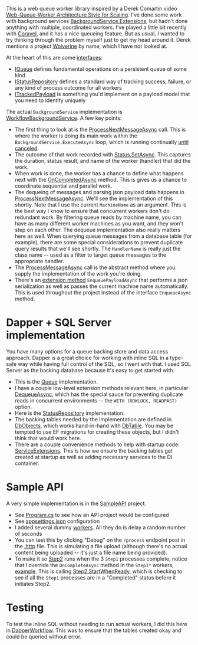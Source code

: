 This is a web queue worker library inspired by a Derek Comartin video [Web-Queue-Worker Architecture Style for Scaling](https://www.youtube.com/watch?v=niAA3bprjNU). I've done some work with background services [BackgroundService.Extensions](https://github.com/adamfoneil/BackgroundService.Extensions), but hadn't done anything with multiple, coordinated workers. I've played a little bit recently with [Coravel](https://github.com/jamesmh/coravel), and it has a nice queueing feature. But as usual, I wanted to try thinking through the problem myself just to get my head around it. Derek mentions a project [Wolverine](https://github.com/JasperFx/wolverine) by name, which I have not looked at.

At the heart of this are some [interfaces](https://github.com/adamfoneil/AsyncWorkflow/tree/master/AsyncWorkflow/Interfaces):
- [IQueue](https://github.com/adamfoneil/AsyncWorkflow/blob/master/AsyncWorkflow/Interfaces/IQueue.cs) defines fundamental operations on a persistent queue of some kind
- [IStatusRepository](https://github.com/adamfoneil/AsyncWorkflow/blob/master/AsyncWorkflow/Interfaces/IStatusRepository.cs) defines a standard way of tracking success, failure, or any kind of process outcome for all workers
- [ITrackedPayload](https://github.com/adamfoneil/AsyncWorkflow/blob/master/AsyncWorkflow/Interfaces/ITrackedPayload.cs) is something you'd implement on a payload model that you need to identify uniquely

The actual `BackgroundService` implementation is [WorkflowBackgroundService](https://github.com/adamfoneil/AsyncWorkflow/blob/master/AsyncWorkflow/WorkflowBackgroundService.cs). A few key points:
- The first thing to look at is the [ProcessNextMessageAsync](https://github.com/adamfoneil/AsyncWorkflow/blob/master/AsyncWorkflow/WorkflowBackgroundService.cs#L34) call. This is where the worker is doing its main work within the `BackgroundService.ExecuteAsync` loop, which is running continually [until canceled](https://github.com/adamfoneil/AsyncWorkflow/blob/master/AsyncWorkflow/WorkflowBackgroundService.cs#L29).
- The outcome of that work recorded with [Status.SetAsync](https://github.com/adamfoneil/AsyncWorkflow/blob/master/AsyncWorkflow/WorkflowBackgroundService.cs#L43). This captures the duration, status result, and name of the worker (handler) that did the work.
- When work is done, the worker has a chance to define what happens next with the [OnCompletedAsync](https://github.com/adamfoneil/AsyncWorkflow/blob/master/AsyncWorkflow/WorkflowBackgroundService.cs#L53) method. This is gives us a chance to coordinate sequential and parallel work.
- The dequeing of messages and parsing json payload data happens in [ProcessNextMessageAsync](https://github.com/adamfoneil/AsyncWorkflow/blob/master/AsyncWorkflow/WorkflowBackgroundService.cs#L68). We'll see the implementation of this shortly. Note that I use the current `MachineName` as an argument. This is the best way I know to ensure that concurrent workers don't do redundant work. By filtering queue reads by machine name, you can have as many different worker machines as you want, and they won't step on each other. The dequeue implementation also really matters here as well. When querying queue messages from a database table (for example), there are some special considerations to prevent duplicate query results that we'll see shortly. The `HandlerName` is really just the class name -- used as a filter to target queue messages to the appropriate handler.
- The [ProcessMessageAsync](https://github.com/adamfoneil/AsyncWorkflow/blob/master/AsyncWorkflow/WorkflowBackgroundService.cs#L80) call is the abstract method where you supply the implementation of the work you're doing.
- There's an [extension method](https://github.com/adamfoneil/AsyncWorkflow/blob/master/AsyncWorkflow/Extensions/QueueExtensions.cs) `EnqueuePayloadAsync` that performs a json serialization as well as passes the current machine name automatically. This is used throughout the project instead of the interface `EnqueueAsync` method.

# Dapper + SQL Server implementation
You have many options for a queue backing store and data access approach. Dapper is a great choice for working with inline SQL in a type-safe way while having full control of the SQL, so I went with that. I used SQL Server as the backing database because it's easy to get started with.
- This is the [Queue](https://github.com/adamfoneil/AsyncWorkflow/blob/master/AsyncWorkflow.DapperSqlServer/Queue.cs) implementation.
- I have a couple low-level extension methods relevant here, in particular [DequeueAsync](https://github.com/adamfoneil/AsyncWorkflow/blob/master/AsyncWorkflow.DapperSqlServer/Extensions/DbConnectionExtensions.cs#L11), which has the special sauce for preventing duplicate reads in concurrent environments -- the `WITH (ROWLOCK, READPAST)` option.
- Here is the [StatusRepository](https://github.com/adamfoneil/AsyncWorkflow/blob/master/AsyncWorkflow.DapperSqlServer/StatusRepository.cs) implementation.
- The backing tables needed by the implementation are defined in [DbObjects](https://github.com/adamfoneil/AsyncWorkflow/blob/master/AsyncWorkflow.DapperSqlServer/DbObjects.cs), which works hand-in-hand with [DbTable](https://github.com/adamfoneil/AsyncWorkflow/blob/master/AsyncWorkflow.DapperSqlServer/DbObjects.cs). You may be tempted to use EF migrations for creating these objects, but I didn't think that would work here.
- There are a couple convenience methods to help with startup code: [ServiceExtensions](https://github.com/adamfoneil/AsyncWorkflow/blob/master/AsyncWorkflow.DapperSqlServer/ServiceExtensions.cs). This is how we ensure the backing tables get created at startup as well as adding necessary services to the DI container.

# Sample API
A very simple implementation is in the [SampleAPI](https://github.com/adamfoneil/AsyncWorkflow/tree/master/SampleAPI) project.
- See [Program.cs](https://github.com/adamfoneil/AsyncWorkflow/tree/master/SampleAPI/Program.cs) to see how an API project would be configured
- See [appsettings.json](https://github.com/adamfoneil/AsyncWorkflow/blob/master/SampleAPI/appsettings.json#L13) configuration
- I added several dummy [workers](https://github.com/adamfoneil/AsyncWorkflow/tree/master/SampleAPI/Workers). All they do is delay a random number of seconds
- You can test this by clicking "Debug" on the `/process` endpoint post in the [.http](https://github.com/adamfoneil/AsyncWorkflow/blob/master/SampleAPI/SampleAPI.http) file. This is simulating a file upload (although there's no actual content being uploaded -- it's just a file name being provided).
- To make it so [Step2](https://github.com/adamfoneil/AsyncWorkflow/blob/master/SampleAPI/Workers/Step2.cs) runs when the 3 `Step1` processes complete, notice that I override the `OnCompleteAsync` method in the `Step1*` workers, [example](https://github.com/adamfoneil/AsyncWorkflow/blob/master/SampleAPI/Workers/Step1A.cs#L19). This is calling [Step2.StartWhenReady](https://github.com/adamfoneil/AsyncWorkflow/blob/master/SampleAPI/Workers/Step2.cs#L22), which is checking to see if all the `Step1` processes are in a "Completed" status before it initiates Step2.

# Testing
To test the inline SQL without needing to run actual workers, I did this here in [DapperWorkflow](https://github.com/adamfoneil/AsyncWorkflow/blob/master/Testing/DapperWorkflow.cs). This was to ensure that the tables created okay and could be queried without error.
